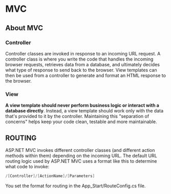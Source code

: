 # MVC

## About MVC  

### Controller  
Controller classes are invoked in response to an incoming URL request. A controller class is where you write the code that handles the incoming browser requests, retrieves data from a database, and ultimately decides what type of response to send back to the browser. View templates can then be used from a controller to generate and format an HTML response to the browser. 

### View  
**A view template should never perform business logic or interact with a database directly**. Instead, a view template should work only with the data that's provided to it by the controller. Maintaining this "separation of concerns" helps keep your code clean, testable and more maintainable.

## ROUTING
ASP.NET MVC invokes different controller classes (and different action methods within them) depending on the incoming URL. The default URL routing logic used by ASP.NET MVC uses a format like this to determine what code to invoke:  
```cs
/[Controller]/[ActionName]/[Parameters]
```  
You set the format for routing in the App_Start/RouteConfig.cs file.

